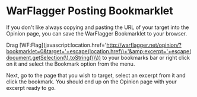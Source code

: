 # WarFlagger Posting Bookmarklet

If you don't like always copying and pasting the URL of your target into the Opinion page, you can save the WarFlagger Bookmarklet to your browser.

Drag [WF:Flag](javascript:location.href='http://warflagger.net/opinion/?bookmarklet=0&target='+escape(location.href\)+'&amp;excerpt='+escape(document.getSelection(\).toString(\)\)) to your bookmarks bar or right click on it and select the Bookmark option from the menu.

Next, go to the page that you wish to target, select an excerpt from it and click the bookmark. You should end up on the Opinion page with your excerpt ready to go.

